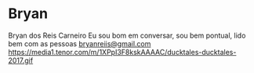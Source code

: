 # Bryan
Bryan dos Reis Carneiro
Eu sou bom em conversar, sou bem pontual, lido bem com as pessoas
bryanreiis@gmail.com
https://media1.tenor.com/m/1XPpI3F8kskAAAAC/ducktales-ducktales-2017.gif
